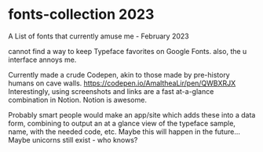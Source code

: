 # fonts-collection  2023

A List of fonts that currently amuse me - February 2023

cannot find a way to keep Typeface favorites on Google Fonts. also, the u interface annoys me. 

Currently made a crude Codepen, akin to those made by pre-history humans on cave walls. https://codepen.io/AmaltheaLir/pen/QWBXRJX 
Interestingly, using screenshots and links are a fast at-a-glance combination in Notion. Notion is awesome. 

Probably smart people would make an app/site which adds these into a data form, combining to output an at a glance view of the typeface sample, name, with the needed code, etc.  Maybe this will happen in the future... Maybe unicorns still exist - who knows? 
